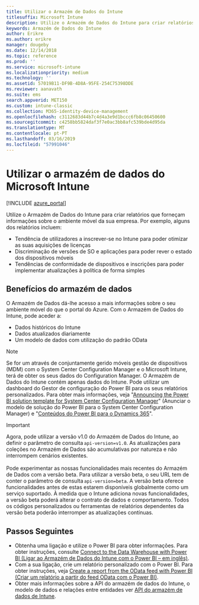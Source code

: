 ```yaml
---
title: Utilizar o Armazém de Dados do Intune
titlesuffix: Microsoft Intune
description: Utilize o Armazém de Dados do Intune para criar relatórios que forneçam informações sobre o ambiente móvel da sua empresa.
keywords: Armazém de Dados do Intune
author: Erikre
ms.author: erikre
manager: dougeby
ms.date: 12/14/2018
ms.topic: reference
ms.prod: ''
ms.service: microsoft-intune
ms.localizationpriority: medium
ms.technology: ''
ms.assetid: 57019B11-DF9B-4D8A-95FE-254C75398DDE
ms.reviewer: aanavath
ms.suite: ems
search.appverid: MET150
ms.custom: intune-classic
ms.collection: M365-identity-device-management
ms.openlocfilehash: c3112683d44b7c4d4a3e9d1bccc6fb8c06450600
ms.sourcegitcommit: c4258bb5824daf3f7e0ac3bb8afc539bde4d95da
ms.translationtype: MT
ms.contentlocale: pt-PT
ms.lasthandoff: 03/16/2019
ms.locfileid: "57991046"
---
```

# <a name="use-the-microsoft-intune-data-warehouse"></a>Utilizar o armazém de dados do Microsoft Intune

[!INCLUDE [azure_portal](./includes/azure_portal.md)]

Utilize o Armazém de Dados do Intune para criar relatórios que forneçam informações sobre o ambiente móvel da sua empresa. Por exemplo, alguns dos relatórios incluem:
-   Tendência de utilizadores a inscrever-se no Intune para poder otimizar as suas aquisições de licenças
-   Discriminação de versões de SO e aplicações para poder rever o estado dos dispositivos móveis
-   Tendências de conformidade de dispositivos e inscrições para poder implementar atualizações à política de forma simples

## <a name="data-warehouse-benefits"></a>Benefícios do armazém de dados

O Armazém de Dados dá-lhe acesso a mais informações sobre o seu ambiente móvel do que o portal do Azure. Com o Armazém de Dados do Intune, pode aceder a:

  -  Dados históricos do Intune
  -  Dados atualizados diariamente
  -  Um modelo de dados com utilização do padrão OData

> [!Note]
> Se for um através de conjuntamente gerido móveis gestão de dispositivos (MDM) com o System Center Configuration Manager e o Microsoft Intune, terá de obter os seus dados do Configuration Manager. O Armazém de Dados do Intune contém apenas dados do Intune. Pode utilizar um dashboard do Gestor de configuração do Power BI para os seus relatórios personalizados. Para obter mais informações, veja "[Announcing the Power BI solution template for System Center Configuration Manager]( https://powerbi.microsoft.com/blog/sccm-solution-template)" (Anunciar o modelo de solução do Power BI para o System Center Configuration Manager) e "[Conteúdos do Power BI para o Dynamics 365](https://docs.microsoft.com/dynamics365/unified-operations/dev-itpro/analytics/power-bi-home-page)".

> [!Important]  
> Agora, pode utilizar a versão v1.0 do Armazém de Dados do Intune, ao definir o parâmetro de consulta `api-version=v1.0`. As atualizações para coleções no Armazém de Dados são acumulativas por natureza e não interrompem cenários existentes.<br><br>
> Pode experimentar as nossas funcionalidades mais recentes do Armazém de Dados com a versão beta. Para utilizar a versão beta, o seu URL tem de conter o parâmetro de consulta `api-version=beta`. A versão beta oferece funcionalidades antes de estas estarem disponíveis globalmente como um serviço suportado. À medida que o Intune adiciona novas funcionalidades, a versão beta poderá alterar o contrato de dados e comportamento. Todos os códigos personalizados ou ferramentas de relatórios dependentes da versão beta poderão interromper as atualizações contínuas.

## <a name="next-steps"></a>Passos Seguintes

- Obtenha uma ligação e utilize o Power BI para obter informações. Para obter instruções, consulte [Connect to the Data Warehouse with Power BI (Ligar ao Armazém de Dados do Intune com o Power BI – em inglês)](reports-proc-get-a-link-powerbi.md).
- Com a sua ligação, crie um relatório personalizado com o Power BI. Para obter instruções, veja [Create a report from the OData feed with Power BI (Criar um relatório a partir do feed OData com o Power BI)](reports-proc-create-with-odata.md).
- Obter mais informações sobre a API do armazém de dados do Intune, o modelo de dados e relações entre entidades<!-- , and an example of creating a custom client to retrieve data,--> ver [API do armazém de dados de Intune](reports-nav-intune-data-warehouse.md).
